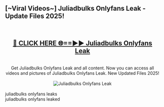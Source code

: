 <h2>[~Viral Videos~] Juliadbulks Onlyfans Leak - Update Files 2025!</h2>
<br>
<div align="center">
<h2><a href="https://betterlinks.top/A2PfLJ" rel="nofollow">🔴 CLICK HERE 🌐==►► Juliadbulks Onlyfans Leak</a></h2>
<br>
Get Juliadbulks Onlyfans Leak and all content. Now you can access all videos and pictures of Juliadbulks Onlyfans Leak. New Updated Files 2025!
<br>
<br>
<a href="https://betterlinks.top/A2PfLJ" rel="nofollow" data-target="animated-image.originalLink"><img src="https://i.ibb.co.com/WyWwxjT/player-gif2.gif" alt="Juliadbulks Onlyfans Leak" style="max-width: 100%; display: inline-block;" data-target="animated-image.originalImage"></a>
</div>
<br>
juliadbulks onlyfans leaks<br>
juliadbulks onlyfans leaked